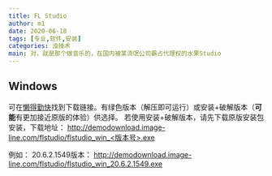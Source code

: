 ```yaml
---
title: FL Studio
author: m1
date: 2020-06-18
tags: [专业,软件,安装]
categories: 浊技术
main: 对，就是那个做音乐的，在国内被某流氓公司霸占代理权的水果Studio
---
```


## Windows

可在[懒得勤快](https://ldqk.org/1373)找到下载链接。有绿色版本（解压即可运行）或安装+破解版本（**可能**有更加接近原版的体验）供选择。
若使用安装+破解版本，请先下载原版安装包安装，下载地址：
    http://demodownload.image-line.com/flstudio/flstudio_win_<版本号>.exe

例如：
    20.6.2.1549版本：   http://demodownload.image-line.com/flstudio/flstudio_win_20.6.2.1549.exe
